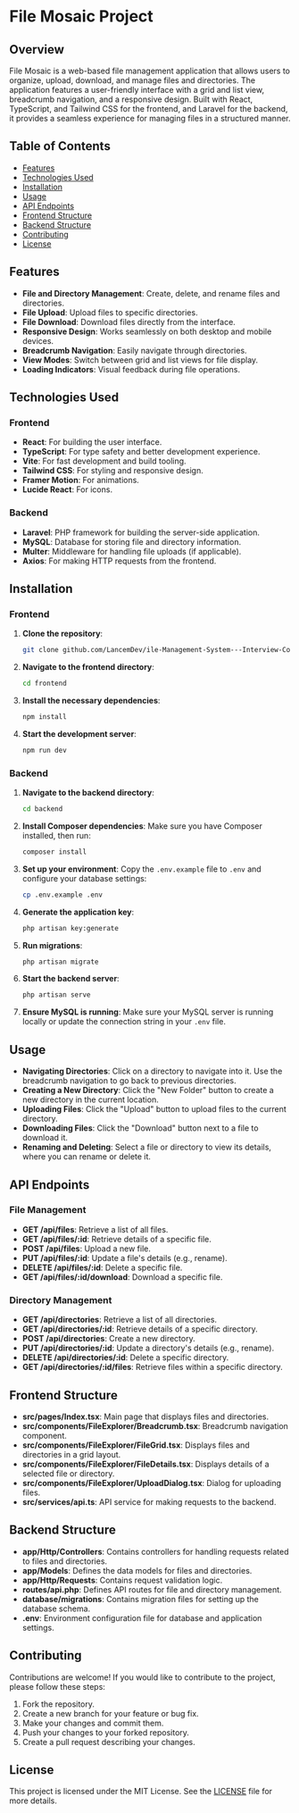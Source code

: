 # File Mosaic Project

## Overview

File Mosaic is a web-based file management application that allows users to organize, upload, download, and manage files and directories. The application features a user-friendly interface with a grid and list view, breadcrumb navigation, and a responsive design. Built with React, TypeScript, and Tailwind CSS for the frontend, and Laravel for the backend, it provides a seamless experience for managing files in a structured manner.

## Table of Contents

- [Features](#features)
- [Technologies Used](#technologies-used)
- [Installation](#installation)
- [Usage](#usage)
- [API Endpoints](#api-endpoints)
- [Frontend Structure](#frontend-structure)
- [Backend Structure](#backend-structure)
- [Contributing](#contributing)
- [License](#license)

## Features

- **File and Directory Management**: Create, delete, and rename files and directories.
- **File Upload**: Upload files to specific directories.
- **File Download**: Download files directly from the interface.
- **Responsive Design**: Works seamlessly on both desktop and mobile devices.
- **Breadcrumb Navigation**: Easily navigate through directories.
- **View Modes**: Switch between grid and list views for file display.
- **Loading Indicators**: Visual feedback during file operations.

## Technologies Used

### Frontend
- **React**: For building the user interface.
- **TypeScript**: For type safety and better development experience.
- **Vite**: For fast development and build tooling.
- **Tailwind CSS**: For styling and responsive design.
- **Framer Motion**: For animations.
- **Lucide React**: For icons.

### Backend
- **Laravel**: PHP framework for building the server-side application.
- **MySQL**: Database for storing file and directory information.
- **Multer**: Middleware for handling file uploads (if applicable).
- **Axios**: For making HTTP requests from the frontend.

## Installation

### Frontend

1. **Clone the repository**:
   ```bash
   git clone github.com/LancemDev/ile-Management-System---Interview-Coding-Challenge.git
   ```

2. **Navigate to the frontend directory**:
   ```bash
   cd frontend
   ```

3. **Install the necessary dependencies**:
   ```bash
   npm install
   ```

4. **Start the development server**:
   ```bash
   npm run dev
   ```

### Backend

1. **Navigate to the backend directory**:
   ```bash
   cd backend
   ```

2. **Install Composer dependencies**:
   Make sure you have Composer installed, then run:
   ```bash
   composer install
   ```

3. **Set up your environment**:
   Copy the `.env.example` file to `.env` and configure your database settings:
   ```bash
   cp .env.example .env
   ```

4. **Generate the application key**:
   ```bash
   php artisan key:generate
   ```

5. **Run migrations**:
   ```bash
   php artisan migrate
   ```

6. **Start the backend server**:
   ```bash
   php artisan serve
   ```

7. **Ensure MySQL is running**: Make sure your MySQL server is running locally or update the connection string in your `.env` file.

## Usage

- **Navigating Directories**: Click on a directory to navigate into it. Use the breadcrumb navigation to go back to previous directories.
- **Creating a New Directory**: Click the "New Folder" button to create a new directory in the current location.
- **Uploading Files**: Click the "Upload" button to upload files to the current directory.
- **Downloading Files**: Click the "Download" button next to a file to download it.
- **Renaming and Deleting**: Select a file or directory to view its details, where you can rename or delete it.

## API Endpoints

### File Management

- **GET /api/files**: Retrieve a list of all files.
- **GET /api/files/:id**: Retrieve details of a specific file.
- **POST /api/files**: Upload a new file.
- **PUT /api/files/:id**: Update a file's details (e.g., rename).
- **DELETE /api/files/:id**: Delete a specific file.
- **GET /api/files/:id/download**: Download a specific file.

### Directory Management

- **GET /api/directories**: Retrieve a list of all directories.
- **GET /api/directories/:id**: Retrieve details of a specific directory.
- **POST /api/directories**: Create a new directory.
- **PUT /api/directories/:id**: Update a directory's details (e.g., rename).
- **DELETE /api/directories/:id**: Delete a specific directory.
- **GET /api/directories/:id/files**: Retrieve files within a specific directory.

## Frontend Structure

- **src/pages/Index.tsx**: Main page that displays files and directories.
- **src/components/FileExplorer/Breadcrumb.tsx**: Breadcrumb navigation component.
- **src/components/FileExplorer/FileGrid.tsx**: Displays files and directories in a grid layout.
- **src/components/FileExplorer/FileDetails.tsx**: Displays details of a selected file or directory.
- **src/components/FileExplorer/UploadDialog.tsx**: Dialog for uploading files.
- **src/services/api.ts**: API service for making requests to the backend.

## Backend Structure

- **app/Http/Controllers**: Contains controllers for handling requests related to files and directories.
- **app/Models**: Defines the data models for files and directories.
- **app/Http/Requests**: Contains request validation logic.
- **routes/api.php**: Defines API routes for file and directory management.
- **database/migrations**: Contains migration files for setting up the database schema.
- **.env**: Environment configuration file for database and application settings.

## Contributing

Contributions are welcome! If you would like to contribute to the project, please follow these steps:

1. Fork the repository.
2. Create a new branch for your feature or bug fix.
3. Make your changes and commit them.
4. Push your changes to your forked repository.
5. Create a pull request describing your changes.

## License

This project is licensed under the MIT License. See the [LICENSE](LICENSE) file for more details.


